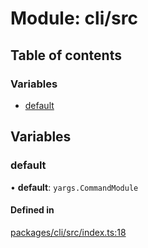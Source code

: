 # Module: cli/src

## Table of contents

### Variables

- [default](cli_src.md#default)

## Variables

### default

• **default**: `yargs.CommandModule`

#### Defined in

[packages/cli/src/index.ts:18](https://github.com/iniquitybbs/iniquity/blob/29195b9/packages/cli/src/index.ts#L18)
